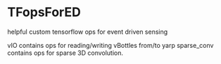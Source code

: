 # TFopsForED
helpful custom tensorflow ops for event driven sensing

vIO contains ops for reading/writing vBottles from/to yarp
sparse_conv contains ops for sparse 3D convolution.
